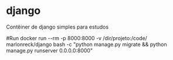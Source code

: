 # django
Contêiner de django simples para estudos

#Run
docker run --rm -p 8000:8000 -v /dir/projeto:/code/ marlonreck/django bash -c "python manage.py migrate && python manage.py runserver 0.0.0.0:8000"

